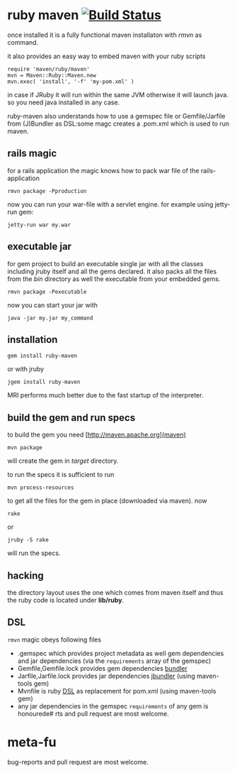 # ruby maven [![Build Status](https://secure.travis-ci.org/mkristian/ruby-maven.png)](http://travis-ci.org/mkristian/ruby-maven) #

once installed it is a fully functional maven installaton with *rmvn* as command.

it also provides an easy way to embed maven with your ruby scripts

    require 'maven/ruby/maven'
	mvn = Maven::Ruby::Maven.new
    mvn.exec( 'install', '-f' 'my-pom.xml' )

in case if JRuby it will run within the same JVM otherwise it will launch java. so you need java installed in any case.

ruby-maven also understands how to use a gemspec file or Gemfile/Jarfile from (J)Bundler as DSL:some magc creates a .pom.xml which is used to run maven.

## rails magic

for a rails application the magic knows how to pack war file of the rails-application
   
    rmvn package -Pproduction

now you can run your war-file with a servlet engine. for example using jetty-run gem:

    jetty-run war my.war

## executable jar

for gem project to build an executable single jar with all the classes including jruby itself and all the gems declared. it also packs all the files from the *bin* directory as well the executable from your embedded gems.

    rmvn package -Pexecutable

now you can start your jar with
   
    java -jar my.jar my_command

## installation

    gem install ruby-maven

or with jruby

    jgem install ruby-maven
    
MRI performs much better due to the fast startup of the interpreter.

## build the gem and run specs

to build the gem you need [http://maven.apache.org](maven)

    mvn package
	
will create the gem in _target_ directory.

to run the specs it is sufficient to run

    mvn process-resources
	
to get all the files for the gem in place (downloaded via maven). now

    rake
	
or

    jruby -S rake

will run the specs.

## hacking

the directory layout uses the one which comes from maven itself and thus the ruby code is located under **lib/ruby**.

## DSL

`rmvn` magic obeys following files

* <name>.gemspec which provides project metadata as well gem dependencies and jar dependencies (via the `requirements` array of the gemspec)
* Gemfile,Gemfile.lock provides gem dependencies [bundler](http://gembundler.com/)
* Jarfile,Jarfile.lock provides jar dependencies [jbundler](https://github.com/mkristian/jbundler) (using maven-tools gem)
* Mvnfile is ruby [DSL](https://github.com/torquebox/maven-tools/wiki/DSL) as replacement for pom.xml (using maven-tools gem)
* any jar dependencies in the gemspec `requirements` of any gem is honourede#
rts and pull request are most welcome.

# meta-fu #

bug-reports and pull request are most welcome.


